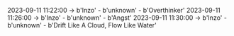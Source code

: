 2023-09-11 11:22:00 -> b'Inzo' - b'unknown' - b'Overthinker'
2023-09-11 11:26:00 -> b'Inzo' - b'unknown' - b'Angst'
2023-09-11 11:30:00 -> b'Inzo' - b'unknown' - b'Drift Like A Cloud, Flow Like Water'
